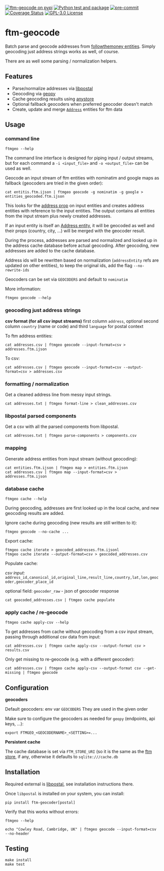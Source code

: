 [![ftm-geocode on pypi](https://img.shields.io/pypi/v/ftm-geocode)](https://pypi.org/project/ftm-geocode/)
[![Python test and package](https://github.com/investigativedata/ftm-geocode/actions/workflows/python.yml/badge.svg)](https://github.com/investigativedata/ftm-geocode/actions/workflows/python.yml)
[![pre-commit](https://img.shields.io/badge/pre--commit-enabled-brightgreen?logo=pre-commit)](https://github.com/pre-commit/pre-commit)
[![Coverage Status](https://coveralls.io/repos/github/investigativedata/ftm-geocode/badge.svg?branch=main)](https://coveralls.io/github/investigativedata/ftm-geocode?branch=main)
[![GPL-3.0 License](https://img.shields.io/pypi/l/ftm-geocode)](./LICENSE)

# ftm-geocode

Batch parse and geocode addresses from
[followthemoney entities](https://followthemoney.readthedocs.io/en/latest/).
Simply geocoding just address strings works as well, of course.

There are as well some parsing / normalization helpers.

## Features
- Parse/normalize addresses via [libpostal](https://github.com/openvenues/libpostal)
- Geocoding via [geopy](https://geopy.readthedocs.io/en/stable/)
- Cache geocoding results using [anystore](https://docs.investigraph.dev/lib/anystore)
- Optional fallback geocoders when preferred geocoder doesn't match
- Create, update and merge [`Address`](https://followthemoney.readthedocs.io/en/latest/model.html#address) entities for ftm data

## Usage

### command line

    ftmgeo --help

The command line interface is designed for piping input / output streams, but
for each command a `-i <input_file>` and `-o <output_file>` can be used as well.

Geocode an input stream of ftm entities with nominatim and google maps as
fallback (geocoders are tried in the given order):

    cat entitis.ftm.ijson | ftmgeo geocode -g nominatim -g google > entities_geocoded.ftm.ijson

This looks for the [address prop](https://followthemoney.readthedocs.io/en/latest/types.html#type-address)
on input entities and creates address entities with reference to the input
entities. The output contains all entities from the input stream plus newly
created addresses.

If an input entity is itself an [Address entity](https://followthemoney.readthedocs.io/en/latest/model.html#address),
it will be geocoded as well and their props (country, city, ...) will be merged
with the geocoder result.

During the process, addresses are parsed and normalized and looked up in the
address cache database before actual geocoding. After geocoding, new addresses
are added to the cache database.

Address ids will be rewritten based on normalization (`addressEntity` refs are updated on other entities),
to keep the original ids, add the flag `--no-rewrite-ids`

Geocoders can be set via `GEOCODERS` and default to `nominatim`

More information:

    ftmgeo geocode --help

### geocoding just address strings

**csv format (for all csv input streams)**
first column `address`, optional second column `country` (name or code) and
third `language` for postal context

To ftm address entities:

    cat addresses.csv | ftmgeo geocode --input-format=csv > addresses.ftm.ijson

To csv:

    cat addresses.csv | ftmgeo geocode --input-format=csv --output-format=csv > addresses.csv

### formatting / normalization

Get a cleaned address line from messy input strings.

    cat addresses.txt | ftmgeo format-line > clean_addresses.csv

### libpostal parsed components

Get a csv with all the parsed components from libpostal.

    cat addresses.txt | ftmgeo parse-components > components.csv

### mapping

Generate address entities from input stream (without geocoding):

    cat entities.ftm.ijson | ftmgeo map > entities.ftm.ijson
    cat addresses.csv | ftmgeo map --input-format=csv > addresses.ftm.ijson

### database cache

    ftmgeo cache --help

During geocoding, addresses are first looked up in the local cache, and new
geocoding results are added.

Ignore cache during geocoding (new results are still written to it):

    ftmgeo geocode --no-cache ...

Export cache:

    ftmgeo cache iterate > geocoded_addresses.ftm.ijsonl
    ftmgeo cache iterate --output-format=csv > geocoded_addresses.csv

Populate cache:

*csv input:*
`address_id,canonical_id,original_line,result_line,country,lat,lon,geocoder,geocoder_place_id`

optional field: `geocoder_raw` - json of geocoder response

    cat geocoded_addresses.csv | ftmgeo cache populate

### apply cache / re-geocode

    ftmgeo cache apply-csv --help

To get addresses from cache without geocoding from a csv input stream, passing
through additional csv data from input:

    cat addresses.csv | ftmgeo cache apply-csv --output-format csv > results.csv

Only get missing to re-geocode (e.g. with a different geocoder):

    cat addresses.csv | ftmgeo cache apply-csv --output-format csv --get-missing | ftmgeo geocode

## Configuration

**geocoders**

Default geocoders: env var `GEOCODERS`
They are used in the given order

Make sure to configure the geocoders as needed for `geopy` (endpoints, api keys, ...):

`export FTMGEO_<GEOCODERNAME>_<SETTING>=...`

**Persistent cache**

The cache database is set via `FTM_STORE_URI` (so it is the same as the
[ftm store](https://github.com/alephdata/followthemoney-store), if any,
otherwise it defaults to `sqlite:///cache.db`

## Installation

Required external is [libpostal](https://github.com/openvenues/pypostal), see installation instructions there.

Once `libpostal` is installed on your system, you can install:

    pip install ftm-geocoder[postal]

Verify that this works without errors:

    ftmgeo --help

    echo "Cowley Road, Cambridge, UK" | ftmgeo geocode --input-format=csv --no-header

## Testing

    make install
    make test

